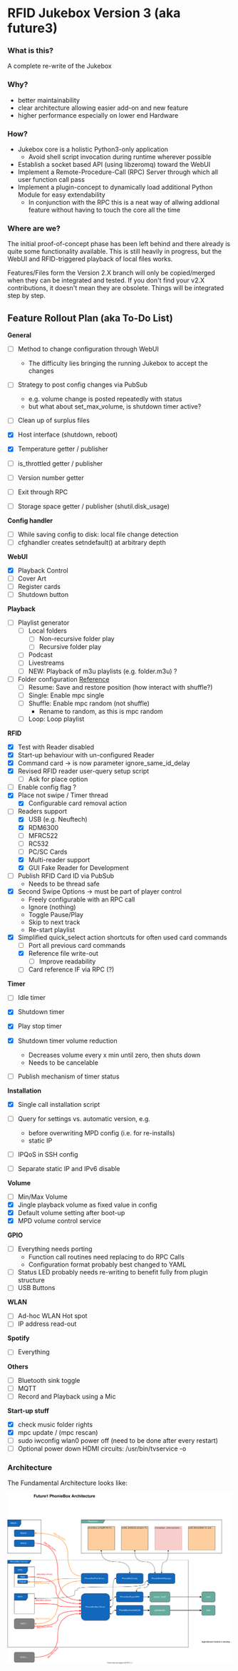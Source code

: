 # RFID Jukebox Version 3 (aka future3) 

### What is this?
A complete re-write of the Jukebox

### Why?
- better maintainability
- clear architecture allowing easier add-on and new feature
- higher performance especially on lower end Hardware

### How?

- Jukebox core is a holistic Python3-only application 
    - Avoid shell script invocation during runtime wherever possible
- Establish a socket based API (using libzeromq) toward the WebUI
- Implement a Remote-Procedure-Call (RPC) Server through which all user function call pass  
- Implement a plugin-concept to dynamically load additional Python Module for easy extendability 
    - In conjunction with the RPC this is a neat way of allwing addional feature without having to touch the core all the time

### Where are we?

The initial proof-of-concept phase has been left behind and there already is quite some functionality available. 
This is still heavily in progress, but the WebUI and RFID-triggered playback of local files works.

Features/Files form the Version 2.X branch will only be copied/merged when they can be integrated and tested. 
If you don't find your v2.X contributions, it doesn't mean they are obsolete. Things will be integrated step by step.


## Feature Rollout Plan (aka To-Do List)

**General**
- [ ] Method to change configuration through WebUI
  - The difficulty lies bringing the running Jukebox to accept the changes
- [ ] Strategy to post config changes via PubSub
    - e.g. volume change is posted repeatedly with status
    - but what about set_max_volume, is shutdown timer active?
    
- [ ] Clean up of surplus files
- [X] Host interface (shutdown, reboot)
- [X] Temperature getter / publisher
- [ ] is_throttled getter / publisher
- [ ] Version number getter
- [ ] Exit through RPC
- [ ] Storage space getter / publisher (shutil.disk_usage)

**Config handler**
- [ ] While saving config to disk: local file change detection
- [ ] cfghandler creates setndefault() at arbitrary depth

**WebUI**
- [X] Playback Control
- [ ] Cover Art  
- [ ] Register cards
- [ ] Shutdown button 

**Playback**
- [ ] Playlist generator
    - [ ] Local folders
        - [ ] Non-recursive folder play
        - [ ] Recursive folder play
    - [ ] Podcast
    - [ ] Livestreams
    - [ ] NEW: Playback of m3u playlists (e.g. folder.m3u) ?
    
- [ ] Folder configuration [Reference](https://github.com/MiczFlor/RPi-Jukebox-RFID/wiki/MANUAL#manage-playout-behaviour)
  - [ ] Resume: Save and restore position (how interact with shuffle?) 
  - [ ] Single: Enable mpc single
  - [ ] Shuffle: Enable mpc random (not shuffle)
    - Rename to random, as this is mpc random
  - [ ] Loop: Loop playlist 

**RFID**
- [X] Test with Reader disabled 
- [X] Start-up behaviour with un-configured Reader
- [X] Command card -> is now parameter ignore_same_id_delay
- [X] Revised RFID reader user-query setup script
  - [ ] Ask for place option
- [ ] Enable config flag ?  
- [X] Place not swipe / Timer thread
    - [X] Configurable card removal action
- [ ] Readers support
    - [X] USB (e.g. Neuftech)
    - [X] RDM6300
    - [ ] MFRC522
    - [ ] RC532
    - [ ] PC/SC Cards
    - [X] Multi-reader support
    - [X] GUI Fake Reader for Development
- [ ] Publish RFID Card ID via PubSub
  - Needs to be thread safe
- [X] Second Swipe Options -> must be part of player control
    - Freely configurable with an RPC call
    - Ignore (nothing)
    - Toggle Pause/Play
    - Skip to next track
    - Re-start playlist
- [X] Simplified quick_select action shortcuts for often used card commands
    - [ ] Port all previous card commands
    - [X] Reference file write-out
      - [ ] Improve readability
    - [ ] Card reference IF via RPC (?)

**Timer**
- [ ] Idle timer
- [X] Shutdown timer
- [X] Play stop timer
- [X] Shutdown timer volume reduction
    - Decreases volume every x min until zero, then shuts down
    - Needs to be cancelable
- [ ] Publish mechanism of timer status    


**Installation**
- [X] Single call installation script
- [ ] Query for settings vs. automatic version, e.g.
    - before overwriting MPD config (i.e. for re-installs)
    - static IP
- [ ] IPQoS in SSH config   
- [ ] Separate static IP and IPv6 disable
    

**Volume**
- [ ] Min/Max Volume
- [X] Jingle playback volume as fixed value in config
- [X] Default volume setting after boot-up
- [X] MPD volume control service

**GPIO**
- [ ] Everything needs porting
  - Function call routines need replacing to do RPC Calls
  - Configuration format probably best changed to YAML  
- [ ] Status LED probably needs re-writing to benefit fully from plugin structure 
- [ ] USB Buttons

**WLAN**
- [ ] Ad-hoc WLAN Hot spot
- [ ] IP address read-out

**Spotify**
- [ ] Everything

**Others**
- [ ] Bluetooth sink toggle
- [ ] MQTT 
- [ ] Record and Playback using a Mic

**Start-up stuff**
- [X] check music folder rights
- [X] mpc update / (mpc rescan)
- [ ] sudo iwconfig wlan0 power off (need to be done after every restart)
- [ ] Optional power down HDMI circuits: /usr/bin/tvservice -o

### Architecture
The Fundamental Architecture looks like:

<img src="./docs/architecture.svg">



